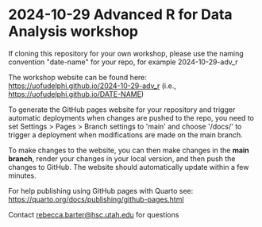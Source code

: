 # 2024-10-29 Advanced R for Data Analysis workshop

If cloning this repository for your own workshop, please use the naming convention "date-name" for your repo, for example 2024-10-29-adv_r

The workshop website can be 
found here: https://uofudelphi.github.io/2024-10-29-adv_r (i.e., https://uofudelphi.github.io/DATE-NAME)

To generate the GitHub pages website for your repository and trigger automatic deployments when changes are pushed to the repo, you need to set Settings > Pages > Branch settings to 'main' and choose '/docs/' to trigger a deployment when modifications are made on the main branch.

To make changes to the website, you can then make changes in the **main branch**, render your changes in your local version, and then push the changes to GitHub. The website should automatically update within a few minutes. 

For help publishing using GitHub pages with Quarto see: https://quarto.org/docs/publishing/github-pages.html

Contact rebecca.barter@hsc.utah.edu for questions